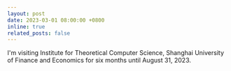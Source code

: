 ```yaml
---
layout: post
date: 2023-03-01 08:00:00 +0800
inline: true
related_posts: false
---
```


I'm visiting Institute for Theoretical Computer Science, Shanghai University of Finance and Economics for six months until August 31, 2023.
